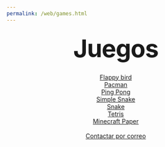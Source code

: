 ```yaml
---
permalink: /web/games.html
---
```


<style type="text/css" media="screen">
  .container {
    margin: 10px auto;
    max-width: 600px;
    text-align: center;
  }
  h1 {
    margin: 30px 0;
    font-size: 4em;
    line-height: 1;
    letter-spacing: -1px;
  }
</style>

<div class="container">
  <h1>Juegos</h1>
  <a href="games/flappy-bird">Flappy bird</a><br>
  <a href="games/pacman">Pacman</a><br>
  <a href="games/pong">Ping Pong</a><br>
  <a href="games/simple-snake">Simple Snake</a><br>
  <a href="games/snake">Snake</a><br>
  <a href="games/tetris">Tetris</a><br>
  <a href="games/minecraft-paper">Minecraft Paper</a><br><br>
  <a href="mailto:aleixboves10@gmail.com?Subject=Sugerir%20Juego&body=Hola%20me%20gustaria%20añadir%20el%20juego%20">Contactar por correo</a>
</div>